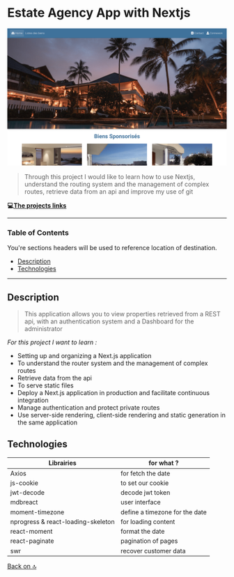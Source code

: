# Estate Agency App with Nextjs
![screenshot](/screenshot.png)
> Through this project I would like to learn how to use Nextjs, understand the routing system and the management of complex routes, retrieve data from an api and improve my use of git

**💻[The projects links](https://estate-agency-nextjs.vercel.app/)**

---

### Table of Contents
You're sections headers will be used to reference location of destination.

- [Description](#description)
- [Technologies](#technologies)

---

## Description

> This application allows you to view properties retrieved from a REST api, with an authentication system and a Dashboard for the administrator

*For this project I want to learn :*

- Setting up and organizing a Next.js application
- To understand the router system and the management of complex routes
- Retrieve data from the api
- To serve static files
- Deploy a Next.js application in production and facilitate continuous integration
- Manage authentication and protect private routes
- Use server-side rendering, client-side rendering and static generation in the same application

## Technologies

Librairies | for what ?
------------ | -------------
Axios | for fetch the date
js-cookie | to set our cookie
jwt-decode | decode jwt token
mdbreact | user interface
moment-timezone | define a timezone for the date
nprogress & react-loading-skeleton | for loading content
react-moment | format the date
react-paginate | pagination of pages
swr | recover customer data

[Back on 🔝](#Estate-agency-app-with-nextjs)
